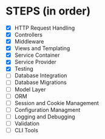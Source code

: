 # STEPS (in order)

- [X] HTTP Request Handling
- [X] Controllers
- [X] Middleware
- [X] Views and Templating
- [X] Service Container
- [X] Service Provider
- [X] Testing
- [ ] Database Integration
- [ ] Database Migrations
- [ ] Model Layer
- [ ] ORM
- [ ] Session and Cookie Management
- [ ] Configuration Managment
- [ ] Logging and Debugging
- [ ] Validation
- [ ] CLI Tools
